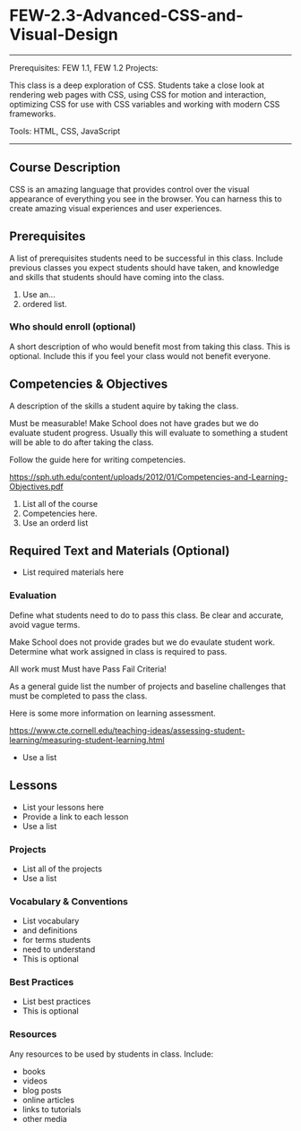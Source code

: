 # FEW-2.3-Advanced-CSS-and-Visual-Design

---

Prerequisites: FEW 1.1, FEW 1.2
Projects: 

This class is a deep exploration of CSS. Students take a close look at rendering web pages with CSS, using CSS for motion and interaction, optimizing CSS for use with CSS variables and working with modern CSS frameworks. 

Tools: HTML, CSS, JavaScript

---

## Course Description

CSS is an amazing language that provides control over 
the visual appearance of everything you see in the 
browser. You can harness this to create amazing visual 
experiences and user experiences. 

## Prerequisites

A list of prerequisites students need to be successful 
in this class. Include previous classes you expect 
students should have taken, and knowledge and skills 
that students should have coming into the class.

1. Use an...
1. ordered list. 

### Who should enroll (optional)

A short description of who would benefit most from 
taking this class. This is optional. Include this if you 
feel your class would not benefit everyone.

## Competencies & Objectives

A description of the skills a student aquire by taking 
the class.

Must be measurable! Make School does not have grades 
but we do evaluate student progress. Usually this 
will evaluate to something a student will be able to 
do after taking the class.

Follow the guide here for writing competencies.

https://sph.uth.edu/content/uploads/2012/01/Competencies-and-Learning-Objectives.pdf

1. List all of the course 
1. Competencies here.
1. Use an orderd list

## Required Text and Materials (Optional)

- List required materials here

### Evaluation

Define what students need to do to pass this class. 
Be clear and accurate, avoid vague terms. 

Make School does not provide grades but we do evaulate 
student work. Determine what work assigned in class is 
required to pass.

All work must Must have Pass Fail Criteria!

As a general guide list the number of projects and 
baseline challenges that must be completed to pass the 
class.

Here is some more information on learning assessment.

https://www.cte.cornell.edu/teaching-ideas/assessing-student-learning/measuring-student-learning.html

- Use a list 

## Lessons

- List your lessons here
- Provide a link to each lesson
- Use a list

### Projects 

- List all of the projects 
- Use a list

### Vocabulary & Conventions

- List vocabulary
- and definitions 
- for terms students 
- need to understand
- This is optional 

### Best Practices

- List best practices 
- This is optional 

### Resources

Any resources to be used by students in class. Include:

- books
- videos
- blog posts
- online articles
- links to tutorials
- other media

